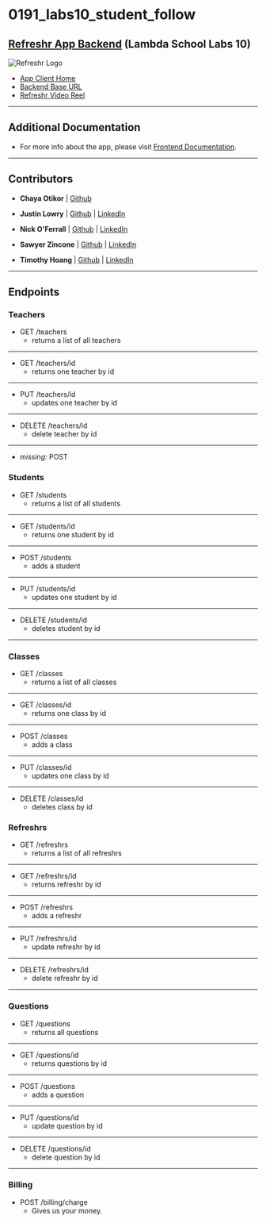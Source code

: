# 0191_labs10_student_follow

## [Refreshr App Backend](https://refreshr.herokuapp.com) (Lambda School Labs 10)

![Refreshr Logo](./client/src/logo.png "Refresh your mind")

- [App Client Home](https://refreshr-app.netlify.com)
- [Backend Base URL](https://refreshr.herokuapp.com/)
- [Refreshr Video Reel](https://youtu.be/D_KNyY7LiD0)

---

## Additional Documentation

- For more info about the app, please visit [Frontend Documentation](https://github.com/Lambda-School-Labs/labs10-student-follow/blob/master/client/README.md).

---

## Contributors

- **Chaya Otikor** | [Github](https://github.com/cotikor)

- **Justin Lowry** | [Github](https://github.com/dividedsky) | [LinkedIn](https://www.linkedin.com/in/justin-lowry-792960180/)

- **Nick O'Ferrall** | [Github](https://github.com/nickoferrall) | [LinkedIn](https://www.linkedin.com/in/nickoferrall/)

- **Sawyer Zincone** | [Github](https://github.com/szincone) | [LinkedIn](https://www.linkedin.com/in/szincone/)

- **Timothy Hoang** | [Github](https://github.com/timh1203) | [LinkedIn](https://www.linkedin.com/in/timothyhoang/)

---

## Endpoints

### Teachers

* GET /teachers
  - returns a list of all teachers

---
- GET /teachers/id
  - returns one teacher by id

---
- PUT /teachers/id
  - updates one teacher by id

---
- DELETE /teachers/id
  - delete teacher by id

---
- _missing:_ POST

### Students

* GET /students
  - returns a list of all students

---
- GET /students/id
  - returns one student by id

---
- POST /students
  - adds a student

---
- PUT /students/id
  - updates one student by id

---
- DELETE /students/id
  - deletes student by id

---

### Classes

* GET /classes
  - returns a list of all classes

---
- GET /classes/id
  - returns one class by id

---
- POST /classes
  - adds a class

---
- PUT /classes/id
  - updates one class by id

---
- DELETE /classes/id
  - deletes class by id

### Refreshrs

* GET /refreshrs
  - returns a list of all refreshrs

---
- GET /refreshrs/id
  - returns refreshr by id

---
- POST /refreshrs
  - adds a refreshr

---
- PUT /refreshrs/id
  - update refreshr by id

---
- DELETE /refreshrs/id
  - delete refreshr by id

---

### Questions

* GET /questions
  - returns all questions

---
- GET /questions/id
  - returns questions by id

---
- POST /questions
  - adds a question

---
- PUT /questions/id
  - update question by id

---
- DELETE /questions/id
  - delete question by id

---

### Billing

* POST /billing/charge
  - Gives us your money.
